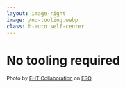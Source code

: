 ```yaml
---
layout: image-right
image: /no-tooling.webp
class: h-auto self-center
---
```


# No tooling required

<small class="absolute bottom-2 right-2 text-xs text-gray-200">Photo by [EHT Collaboration](https://eventhorizontelescope.org/) on [ESO](https://www.eso.org/public/images/eso1907a/).</small>

<!--
* You all know that `node_modules` black hole meme
* Opening CodePen and just start experimenting
* Great thing about Vue: no tooling required
-->
